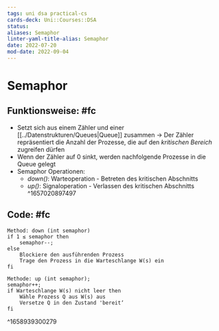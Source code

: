 ```yaml
---
tags: uni dsa practical-cs
cards-deck: Uni::Courses::DSA
status: 
aliases: Semaphor
linter-yaml-title-alias: Semaphor
date: 2022-07-20
mod-date: 2022-09-04
---
```


# Semaphor

## Funktionsweise: #fc
- Setzt sich aus einem Zähler und einer [[../Datenstrukturen/Queues|Queue]] zusammen
	-> Der Zähler repräsentiert die Anzahl der Prozesse, die auf den *kritischen Bereich* zugreifen dürfen
- Wenn der Zähler auf 0 sinkt, werden nachfolgende Prozesse in die Queue gelegt
- Semaphor Operationen:
	- *down()*: Warteoperation - Betreten des kritischen Abschnitts
	- *up()*: Signaloperation - Verlassen des kritischen Abschnitts
^1657020897497

## Code: #fc
```
Method: down (int semaphor)
if 1 ≤ semaphor then
	semaphor--;
else
	Blockiere den ausführenden Prozess
	Trage den Prozess in die Warteschlange W(s) ein
fi
```
```
Methode: up (int semaphor);
semaphor++;
if Warteschlange W(s) nicht leer then
	Wähle Prozess Q aus W(s) aus
	Versetze Q in den Zustand 'bereit‘
fi
```
^1658939300279
